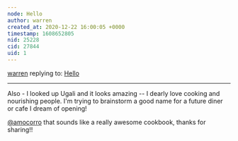 ```yaml
---
node: Hello
author: warren
created_at: 2020-12-22 16:00:05 +0000
timestamp: 1608652805
nid: 25228
cid: 27844
uid: 1
---
```




[warren](../profile/warren) replying to: [Hello](../notes/ruthnwaiganjo/12-11-2020/hello)

----
Also - I looked up Ugali and it looks amazing -- I dearly love cooking and nourishing people. I'm trying to brainstorm a good name for a future diner or cafe I dream of opening! 

[@amocorro](/profile/amocorro) that sounds like a really awesome cookbook, thanks for sharing!!